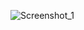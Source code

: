 ![Screenshot_1](https://user-images.githubusercontent.com/75525090/118473862-1c2e7380-b713-11eb-9d80-1d33d65d3b7d.png)
